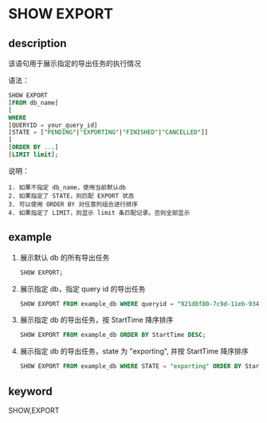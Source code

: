 # SHOW EXPORT

## description

该语句用于展示指定的导出任务的执行情况

语法：

```sql
SHOW EXPORT
[FROM db_name]
[
WHERE
[QUERYID = your_query_id]
[STATE = ["PENDING"|"EXPORTING"|"FINISHED"|"CANCELLED"]]
]
[ORDER BY ...]
[LIMIT limit];
```

说明：

```plain text
1. 如果不指定 db_name，使用当前默认db
2. 如果指定了 STATE，则匹配 EXPORT 状态
3. 可以使用 ORDER BY 对任意列组合进行排序
4. 如果指定了 LIMIT，则显示 limit 条匹配记录。否则全部显示
```

## example

1. 展示默认 db 的所有导出任务

    ```sql
    SHOW EXPORT;
    ```

2. 展示指定 db，指定 query id 的导出任务

    ```sql
    SHOW EXPORT FROM example_db WHERE queryid = "921d8f80-7c9d-11eb-9342-acde48001122";
    ```

3. 展示指定 db 的导出任务，按 StartTime 降序排序

    ```sql
    SHOW EXPORT FROM example_db ORDER BY StartTime DESC;
    ```

4. 展示指定 db 的导出任务，state 为 "exporting", 并按 StartTime 降序排序

    ```sql
    SHOW EXPORT FROM example_db WHERE STATE = "exporting" ORDER BY StartTime DESC;
    ```

## keyword

SHOW,EXPORT

